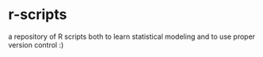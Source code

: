 # r-scripts
a repository of R scripts both to learn statistical modeling and to use proper version control :)

